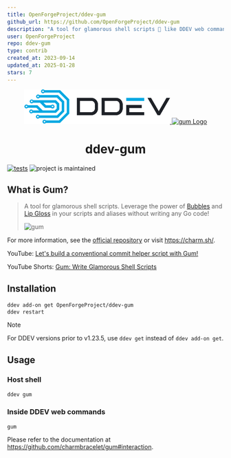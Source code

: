 ```yaml
---
title: OpenForgeProject/ddev-gum
github_url: https://github.com/OpenForgeProject/ddev-gum
description: "A tool for glamorous shell scripts 🎀 like DDEV web commands"
user: OpenForgeProject
repo: ddev-gum
type: contrib
created_at: 2023-09-14
updated_at: 2025-01-28
stars: 7
---
```


<div align="center">
    <a href="https://ddev.com/">
        <img src="https://raw.githubusercontent.com/ddev/ddev/master/images/ddev-logo.svg" alt="DDEV logo" height="80">
    </a>
    <a href="https://github.com/charmbracelet/gum">
        <img src="https://stuff.charm.sh/gum/gum.png" alt="gum Logo" height="80">
    </a>
    <h1 align="center">ddev-gum</h1>
</div>

[![tests](https://github.com/OpenForgeProject/ddev-gum/actions/workflows/tests.yml/badge.svg)](https://github.com/OpenForgeProject/ddev-gum/actions/workflows/tests.yml) ![project is maintained](https://img.shields.io/maintenance/yes/2024.svg)

## What is Gum?

> A tool for glamorous shell scripts. Leverage the power of [Bubbles](https://github.com/charmbracelet/bubbles) and [Lip Gloss](https://github.com/charmbracelet/lipgloss) in your scripts and aliases without writing any Go code!
>
> ![gum](https://github.com/OpenForgeProject/ddev-gum/assets/7961978/426f48a5-f02e-423e-a894-ca54bd2cd0d1)

For more information, see the [official repository](https://github.com/charmbracelet/gum) or visit <https://charm.sh/>.

YouTube: [Let's build a conventional commit helper script with Gum!](https://youtube.com/watch?v=vtCwt-4tIto)

YouTube Shorts: [Gum: Write Glamorous Shell Scripts](https://www.youtube.com/watch?v=J7S-qastsqg)

## Installation

```shell
ddev add-on get OpenForgeProject/ddev-gum
ddev restart
```

> [!NOTE]
> For DDEV versions prior to v1.23.5, use `ddev get` instead of `ddev add-on get`.

## Usage

### Host shell

```shell
ddev gum
```

### Inside DDEV web commands

```shell
gum
```

Please refer to the documentation at <https://github.com/charmbracelet/gum#interaction>.
